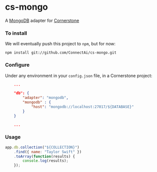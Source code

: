 cs-mongo
================
A [MongoDB](http://www.mongodb.com/) adapter for [Cornerstone](https://github.com/ConnectAi/cs)


### To install

We will eventually push this project to `npm`, but for now:

	npm install git://github.com/ConnectAi/cs-mongo.git


### Configure

Under any environment in your `config.json` file, in a Cornerstone project:

```json
    ...

	"db": {
		"adapter": "mongodb",
		"mongodb" : {
			"host": "mongodb://localhost:27017/${DATABASE}"
		}
	}

    ...
```


### Usage

```js
app.db.collection("${COLLECTION}")
    .find({ name: "Taylor Swift" })
    .toArray(function(results) {
        console.log(results);
    });
```
